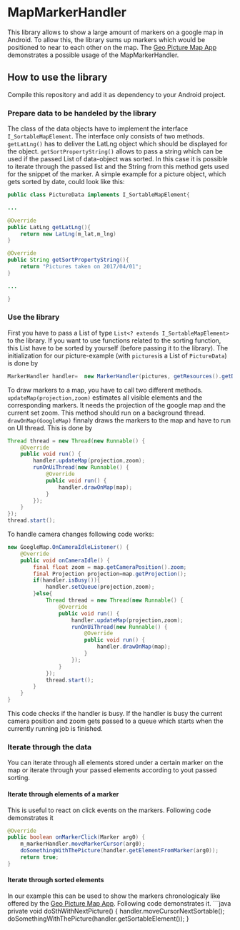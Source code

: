 # MapMarkerHandler

This library allows to show a large amount of markers on a google map in Android. To allow this, the library sums up markers which would be positioned to near to each other on the map.
The [Geo Picture Map App](https://play.google.com/store/apps/details?id=com.shuewe.picturemap) demonstrates a possible usage of the MapMarkerHandler.

## How to use the library

Compile this repository and add it as dependency to your Android project.

### Prepare data to be handeled by the library

The class of the data objects have to implement the interface `I_SortableMapElement`. The interface only consists of two methods. `getLatLng()` has to deliver the LatLng object which 
should be displayed for the object. `getSortPropertyString()` allows to pass a string which can be used if the passed List of data-object was sorted. In this case it is possible to iterate 
through the passed list and the String from this method gets used for the snippet of the marker. A simple example for a picture object, which gets sorted by date, could look like this:

```java
public class PictureData implements I_SortableMapElement{

...

@Override
public LatLng getLatLng(){
	return new LatLng(m_lat,m_lng)
}

@Override
public String getSortPropertyString(){
	return "Pictures taken on 2017/04/01";
}

...

}
```

### Use the library

First you have to pass a List of type `List<? extends I_SortableMapElement>` to the library. If you want to use functions related to the sorting function, this List have to be sorted by yourself (before passing it to the library).
The initialization for our picture-example (with `pictures`is a List of `PictureData`) is done by 
```java
MarkerHandler handler=	new MarkerHandler(pictures, getResources().getDisplayMetrics());
```
To draw markers to a map, you have to call two different methods. `updateMap(projection,zoom)` estimates all visible elements and the corresponding markers. It needs the projection of the google map and the current set zoom.
This method should run on a background thread.
`drawOnMap(GoogleMap)` finnaly draws the markers to the map and have to run on UI thread.
This is done by
```java
Thread thread = new Thread(new Runnable() {
	@Override
	public void run() {
		handler.updateMap(projection,zoom);
		runOnUiThread(new Runnable() {
			@Override
			public void run() {
				handler.drawOnMap(map);
			}
		});
	}
});
thread.start(); 
```
To handle camera changes following code works:
```java
new GoogleMap.OnCameraIdleListener() {
	@Override
	public void onCameraIdle() {
        final float zoom = map.getCameraPosition().zoom;
        final Projection projection=map.getProjection();
		if(handler.isBusy()){
			handler.setQueue(projection,zoom);
		}else{
			Thread thread = new Thread(new Runnable() {
				@Override
				public void run() {
					handler.updateMap(projection,zoom);
					runOnUiThread(new Runnable() {
						@Override
						public void run() {
							handler.drawOnMap(map);
						}
					});
				}
			});
			thread.start();
		}
	}
}
```
This code checks if the handler is busy. If the handler is busy the current camera position and zoom gets passed to a queue which starts when the currently running job is finished.

### Iterate through the data

You can iterate through all elements stored under a certain marker on the map or iterate through your passed elements according to yout passed sorting.

#### Iterate through elements of a marker
This is useful to react on click events on the markers. Following code demonstrates it
```java
@Override
public boolean onMarkerClick(Marker arg0) {
    m_markerHandler.moveMarkerCursor(arg0);
	doSomethingWithThePicture(handler.getElementFromMarker(arg0));
	return true;
}
```

#### Iterate through sorted elements
In our example this can be used to show the markers chronologicaly like offered by the [Geo Picture Map App](https://play.google.com/store/apps/details?id=com.shuewe.picturemap). Following code demonstrates it.
´´´java
private void doSthWithNextPicture() {
		handler.moveCursorNextSortable();
		doSomethingWithThePicture(handler.getSortableElement());
}
```

